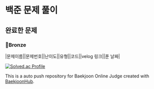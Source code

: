  백준 문제 풀이
=============

완료한 문제
------------

### 🥉Bronze

|문제이름||문제번호||난이도||유형||코드||velog 링크||푼 날짜|

[![Solved.ac Profile](http://mazassumnida.wtf/api/v2/generate_badge?boj=wjdalsry125)](https://solved.ac/wjdalsry125/)

This is a auto push repository for Baekjoon Online Judge created with [BaekjoonHub](https://github.com/BaekjoonHub/BaekjoonHub).
